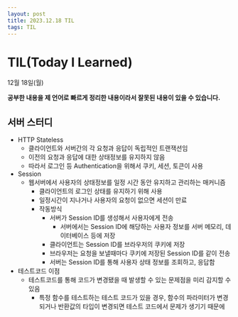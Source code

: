 ```yaml
---
layout: post
title: 2023.12.18 TIL
tags: TIL
---
```


# TIL(Today I Learned)

12월 18일(월)

**공부한 내용을 제 언어로 빠르게 정리한 내용이라서 잘못된 내용이 있을 수 있습니다.**

## 서버 스터디

- HTTP Stateless
  - 클라이언트와 서버간의 각 요청과 응답이 독립적인 트랜잭션임
  - 이전의 요청과 응답에 대한 상태정보를 유지하지 않음
  - 따라서 로그인 등 Authentication을 위해서 쿠키, 세션, 토큰이 사용
- Session
  - 웹서버에서 사용자의 상태정보를 일정 시간 동안 유지하고 관리하는 매커니즘
    - 클라이언트의 로그인 상태를 유지하기 위해 사용
    - 일정시간이 지나거나 사용자의 요청이 없으면 세션이 만료
    - 작동방식
      - 서버가 Session ID를 생성해서 사용자에게 전송
        - 서버에서는 Session ID에 해당하는 사용자 정보를 서버 메모리, 데이터베이스 등에 저장
      - 클라이언트는 Session ID를 브라우저의 쿠키에 저장
      - 브라우저는 요청을 보낼때마다 쿠키에 저장된 Session ID를 같이 전송
      - 서버는 Session ID를 통해 사용자 상태 정보를 조회하고, 응답함
- 테스트코드 이점
  - 테스트코드를 통해 코드가 변경됐을 때 발생할 수 있는 문제점을 미리 감지할 수 있음
    - 특정 함수를 테스트하는 테스트 코드가 있을 경우, 함수의 파라미터가 변경되거나 반환값의 타입이 변경되면 테스트 코드에서 문제가 생기기 때문에
